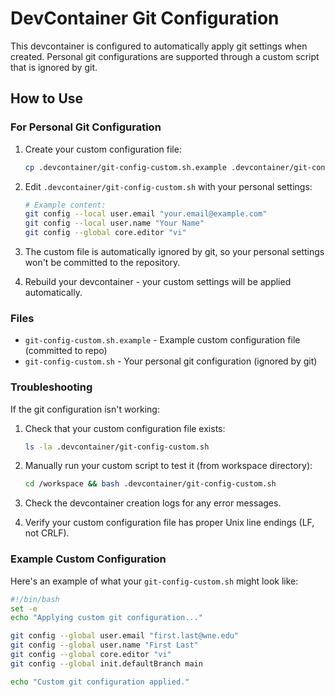 # DevContainer Git Configuration

This devcontainer is configured to automatically apply git settings when created. Personal git configurations are supported through a custom script that is ignored by git.

## How to Use

### For Personal Git Configuration

1. Create your custom configuration file:

   ```bash
   cp .devcontainer/git-config-custom.sh.example .devcontainer/git-config-custom.sh
   ```

2. Edit `.devcontainer/git-config-custom.sh` with your personal settings:

   ```bash
   # Example content:
   git config --local user.email "your.email@example.com"
   git config --local user.name "Your Name"
   git config --global core.editor "vi"
   ```

3. The custom file is automatically ignored by git, so your personal settings won't be committed to the repository.

4. Rebuild your devcontainer - your custom settings will be applied automatically.

### Files

- `git-config-custom.sh.example` - Example custom configuration file (committed to repo)
- `git-config-custom.sh` - Your personal git configuration (ignored by git)

### Troubleshooting

If the git configuration isn't working:

1. Check that your custom configuration file exists:

   ```bash
   ls -la .devcontainer/git-config-custom.sh
   ```

2. Manually run your custom script to test it (from workspace directory):

   ```bash
   cd /workspace && bash .devcontainer/git-config-custom.sh
   ```

3. Check the devcontainer creation logs for any error messages.

4. Verify your custom configuration file has proper Unix line endings (LF, not CRLF).

### Example Custom Configuration

Here's an example of what your `git-config-custom.sh` might look like:

```bash
#!/bin/bash
set -e
echo "Applying custom git configuration..."

git config --global user.email "first.last@wne.edu"
git config --global user.name "First Last"
git config --global core.editor "vi"
git config --global init.defaultBranch main

echo "Custom git configuration applied."
```
